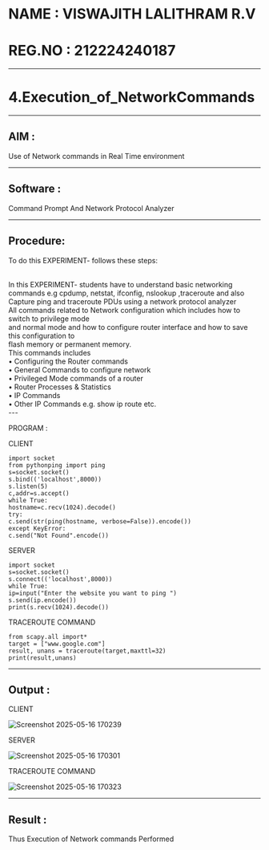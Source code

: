 # NAME : VISWAJITH LALITHRAM R.V
# REG.NO : 212224240187

---

# 4.Execution_of_NetworkCommands

---

## AIM :
Use of Network commands in Real Time environment

---

## Software :
Command Prompt And Network Protocol Analyzer

---

## Procedure: 
To do this EXPERIMENT- follows these steps:

<BR>
In this EXPERIMENT- students have to understand basic networking commands e.g cpdump, netstat, ifconfig, nslookup ,traceroute and also Capture ping and traceroute PDUs using a network protocol analyzer 
<BR>
All commands related to Network configuration which includes how to switch to privilege mode
<BR>
and normal mode and how to configure router interface and how to save this configuration to
<BR>
flash memory or permanent memory.
<BR>
This commands includes
<BR>
• Configuring the Router commands
<BR>
• General Commands to configure network
<BR>
• Privileged Mode commands of a router 
<BR>
• Router Processes & Statistics
<BR>
• IP Commands
<BR>
• Other IP Commands e.g. show ip route etc.
<BR>
---

PROGRAM :

CLIENT
```
import socket
from pythonping import ping
s=socket.socket()
s.bind(('localhost',8000))
s.listen(5)
c,addr=s.accept()
while True:
hostname=c.recv(1024).decode()
try:
c.send(str(ping(hostname, verbose=False)).encode())
except KeyError:
c.send("Not Found".encode())
```

SERVER
```
import socket
s=socket.socket()
s.connect(('localhost',8000))
while True:
ip=input("Enter the website you want to ping ")
s.send(ip.encode())
print(s.recv(1024).decode())
```

TRACEROUTE COMMAND
```
from scapy.all import*
target = ["www.google.com"]
result, unans = traceroute(target,maxttl=32)
print(result,unans)
```

---

## Output :

CLIENT 

![Screenshot 2025-05-16 170239](https://github.com/user-attachments/assets/f84b3144-0488-44bc-961f-cc37b9a094ff)


SERVER

![Screenshot 2025-05-16 170301](https://github.com/user-attachments/assets/2c652fcd-ac49-4274-b8c9-db0f65810a41)


TRACEROUTE COMMAND

![Screenshot 2025-05-16 170323](https://github.com/user-attachments/assets/dd276961-ab90-45d1-ac36-a7101e99b9e6)


---

## Result :
Thus Execution of Network commands Performed 
